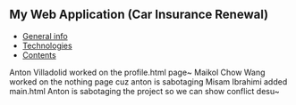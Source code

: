## My Web Application (Car Insurance Renewal)

* [General info](#general-info)
* [Technologies](#technologies)
* [Contents](#content)

Anton Villadolid worked on the profile.html page~
Maikol Chow Wang worked on the nothing page cuz anton is sabotaging
Misam Ibrahimi added main.html
Anton is sabotaging the project so we can show conflict desu~